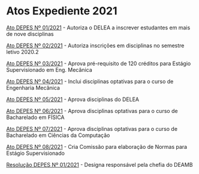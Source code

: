 # Atos Expediente 2021
[Ato DEPES Nº 01/2021](http://www.cefet-rj.br/attachments/article/3488/Ato%2001_2021%20DELEA%20mais%20de%209%20disciplinas.pdf) - Autoriza o DELEA a inscrever estudantes em mais de nove disciplinas

[Ato DEPES Nº 02/2021](http://www.cefet-rj.br/attachments/article/3488/Ato%2002_2021%20Inscric%CC%A7o%CC%83es%20em%20disciplinas.pdf) - Autoriza inscrições em disciplinas no semestre letivo 2020.2

[Ato DEPES Nº 03/2021](http://www.cefet-rj.br/attachments/article/3488/Ato%2003_2021%20DEMEC%20Estagio%20Supervisionado.pdf) - Aprova pré-requisito de 120 créditos para Estágio Supervisionado em Eng. Mecânica

[Ato DEPES Nº 04/2021](http://www.cefet-rj.br/attachments/article/3488/Ato%2004_2021%20Aprova%20disciplinas%20optativas%20DEMEC.pdf) - Inclui disciplinas optativas para o curso de Engenharia Mecânica

[Ato DEPES Nº 05/2021](http://www.cefet-rj.br/attachments/article/3488/Ato%2005_2021%20Aprova%20disciplinas%20optativas%20DELEA.pdf) - Aprova disciplinas do DELEA

[Ato DEPES Nº 06/2021](http://www.cefet-rj.br/attachments/article/3488/Ato%2006_2021%20Aprova%20disciplinas%20optativas%20DEFIS.pdf) - Aprova disciplinas optativas para o curso de Bacharelado em FÍSICA

[Ato DEPES Nº 07/2021](http://www.cefet-rj.br/attachments/article/3488/Ato%2007_2021%20Aprova%20disciplinas%20optativas%20DEPIN.pdf) - Aprova disciplinas optativas para o curso de Bacharelado em Ciências da Computação

[Ato DEPES Nº 08/2021](http://www.cefet-rj.br/attachments/article/3488/Ato%2008_2021%20Comissa%CC%83o%20de%20Esta%CC%81gio%20Supervisionado.pdf) - Cria Comissão para elaboração de Normas para Estágio Supervisionado

[Resolução DEPES Nº 01/2021](http://www.cefet-rj.br/attachments/article/3488/Resoluc%CC%A7a%CC%83o%2001_2021%20Designa%20JULIO%20ANTUNES.pdf) - Designa responsável pela chefia do DEAMB
